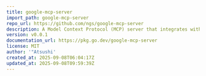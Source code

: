```yaml
---
title: google-mcp-server
import_path: google-mcp-server
repo_url: https://github.com/ngs/google-mcp-server
description: A Model Context Protocol (MCP) server that integrates with Google APIs (Calendar, Drive, Gmail, Photos, Sheets, Docs) to provide seamless access to Google services through MCP-compatible clients.
version: v0.0.1
documentation_url: https://pkg.go.dev/google-mcp-server
license: MIT
author: '"Atsushi'
created_at: 2025-09-08T06:04:17Z
updated_at: 2025-09-08T09:59:39Z
---
```

